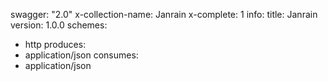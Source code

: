 swagger: "2.0"
x-collection-name: Janrain
x-complete: 1
info:
  title: Janrain
  version: 1.0.0
schemes:
- http
produces:
- application/json
consumes:
- application/json